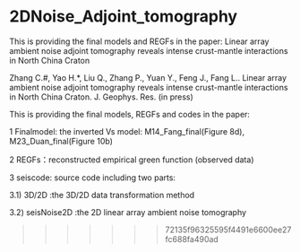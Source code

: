 # 2DNoise_Adjoint_tomography
This is providing the final models and REGFs in the paper: Linear array ambient noise adjoint tomography reveals intense crust-mantle interactions in North China Craton


Zhang C.#, Yao H.*, Liu Q., Zhang P., Yuan Y., Feng J., Fang L.. Linear array ambient noise adjoint tomography reveals intense crust-mantle interactions in North China Craton. J. Geophys. Res. (in press)

This is providing the final models, REGFs and codes in the paper:

1 Finalmodel: the inverted Vs model: M14_Fang_final(Figure 8d), M23_Duan_final(Figure 10b)

2 REGFs：reconstructed empirical green function (observed data)

3 seiscode: source code including two parts:

3.1) 3D/2D :the 3D/2D data transformation method

3.2) seisNoise2D :the 2D linear array ambient noise tomography
>>>>>>> 72135f96325595f4491e6600ee27fc688fa490ad
